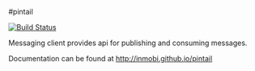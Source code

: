 #pintail

[![Build Status](https://travis-ci.org/InMobi/pintail.png?branch=master)](https://travis-ci.org/InMobi/pintail)

Messaging client provides api for publishing and consuming messages.

Documentation can be found at http://inmobi.github.io/pintail

